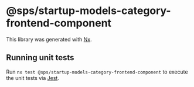 # @sps/startup-models-category-frontend-component

This library was generated with [Nx](https://nx.dev).

## Running unit tests

Run `nx test @sps/startup-models-category-frontend-component` to execute the unit tests via [Jest](https://jestjs.io).
